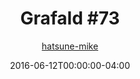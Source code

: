 ---
title: "Grafald #73"
type: "image"
date: 2016-06-12T00:00:00-04:00
draft: false
categories: ["Grafald"]
image_path: "../img/2016/73.png"
alt_text: ""
is_subpage: true
author: "[hatsune-mike](https://cohost.org/hatsune-mike)"
---